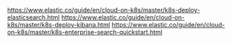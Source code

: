 https://www.elastic.co/guide/en/cloud-on-k8s/master/k8s-deploy-elasticsearch.html
https://www.elastic.co/guide/en/cloud-on-k8s/master/k8s-deploy-kibana.html
https://www.elastic.co/guide/en/cloud-on-k8s/master/k8s-enterprise-search-quickstart.html


